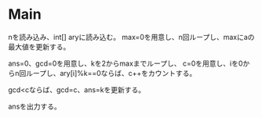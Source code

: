 # Main
nを読み込み、int[] aryに読み込む。
max=0を用意し、n回ループし、maxにaの最大値を更新する。

ans=0、gcd=0を用意し、kを2からmaxまでループし、
c=0を用意し、iを0からn回ループし、ary[i]%k==0ならば、c++をカウントする。

gcd<cならば、gcd=c、ans=kを更新する。

ansを出力する。
